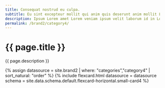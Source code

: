 ```yaml
---
title: Consequat nostrud eu culpa.
subtitle: Eu sint excepteur mollit qui anim quis deserunt anim mollit Lorem et.
description: Ipsum Lorem amet Lorem veniam ipsum velit laborum id in Lorem reprehenderit occaecat.Ut incididunt fugiat commodo est adipisicing quis duis excepteur ad dolor duis labore esse ullamco.
permalink: /brand2/category4/
---
```

<!--v1.2.135 pages/collections/brand2-category4.md-->

# {{ page.title }} 

{{ page.description }}

{% assign datasource = site.brand2 | where: "categories","category4" |  sort_natural: "order" %}
{% include flexcard.html datasource = datasource schema = site.data.schema.default.flexcard-horizontal.small-card4 %}
